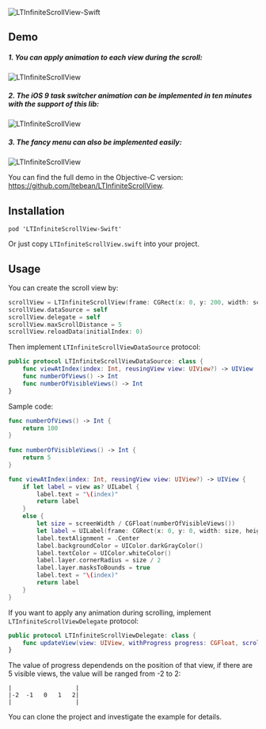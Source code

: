![LTInfiniteScrollView-Swift](https://cocoapod-badges.herokuapp.com/v/LTInfiniteScrollView-Swift/badge.png)

## Demo
##### 1. You can apply animation to each view during the scroll:
![LTInfiniteScrollView](https://raw.githubusercontent.com/ltebean/LTInfiniteScrollView/master/demo/demo.gif)

##### 2. The iOS 9 task switcher animation can be implemented in ten minutes with the support of this lib:
![LTInfiniteScrollView](https://raw.githubusercontent.com/ltebean/LTInfiniteScrollView/master/demo/task-switcher-demo.gif)


##### 3. The fancy menu can also be implemented easily:
![LTInfiniteScrollView](https://raw.githubusercontent.com/ltebean/LTInfiniteScrollView/master/demo/menu-demo.gif)

You can find the full demo in the Objective-C version: https://github.com/ltebean/LTInfiniteScrollView.

## Installation
```
pod 'LTInfiniteScrollView-Swift'
```

Or just copy `LTInfiniteScrollView.swift` into your project.


## Usage

You can create the scroll view by:
```swift
scrollView = LTInfiniteScrollView(frame: CGRect(x: 0, y: 200, width: screenWidth, height: 300))
scrollView.dataSource = self
scrollView.delegate = self
scrollView.maxScrollDistance = 5
scrollView.reloadData(initialIndex: 0)
```

Then implement `LTInfiniteScrollViewDataSource` protocol:
```swift
public protocol LTInfiniteScrollViewDataSource: class {
    func viewAtIndex(index: Int, reusingView view: UIView?) -> UIView
    func numberOfViews() -> Int
    func numberOfVisibleViews() -> Int
}
```

Sample code:
```swift
func numberOfViews() -> Int {
    return 100
}
    
func numberOfVisibleViews() -> Int {
    return 5
}

func viewAtIndex(index: Int, reusingView view: UIView?) -> UIView {
    if let label = view as? UILabel {
        label.text = "\(index)"
        return label
    }
    else {
        let size = screenWidth / CGFloat(numberOfVisibleViews())
        let label = UILabel(frame: CGRect(x: 0, y: 0, width: size, height: size))
        label.textAlignment = .Center
        label.backgroundColor = UIColor.darkGrayColor()
        label.textColor = UIColor.whiteColor()
        label.layer.cornerRadius = size / 2
        label.layer.masksToBounds = true
        label.text = "\(index)"
        return label
    }
}
```


If you want to apply any animation during scrolling, implement `LTInfiniteScrollViewDelegate` protocol: 
```swift
public protocol LTInfiniteScrollViewDelegate: class {
    func updateView(view: UIView, withProgress progress: CGFloat, scrollDirection direction: ScrollDirection)
}

```
The value of progress dependends on the position of that view, if there are 5 visible views, the value will be ranged from -2 to 2:
```
|                  |
|-2  -1   0   1   2|
|                  |
```

You can clone the project and investigate the example for details. 

